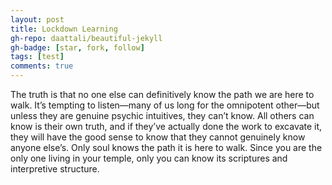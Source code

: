 ```yaml
---
layout: post
title: Lockdown Learning
gh-repo: daattali/beautiful-jekyll
gh-badge: [star, fork, follow]
tags: [test]
comments: true
---
```


The truth is that no one else can definitively know the path we are here to walk.
It’s tempting to listen—many of us long for the omnipotent other—but unless they are genuine psychic intuitives, 
they can’t know. All others can know is their own truth, and if they’ve actually done the work to excavate it, 
they will have the good sense to know that they cannot genuinely know anyone else’s. Only soul knows the path it is here to walk. 
Since you are the only one living in your temple, only you can know its scriptures and interpretive structure.
